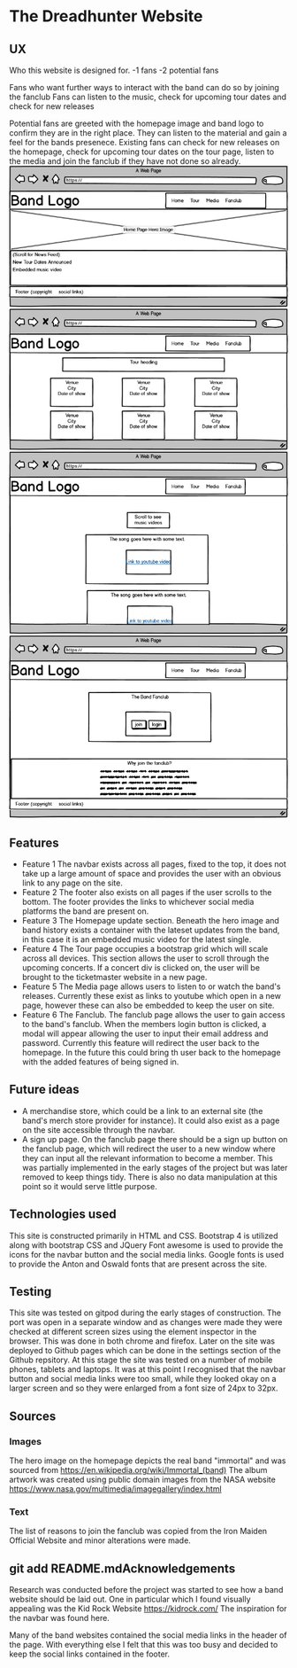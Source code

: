 # The Dreadhunter Website


## UX

Who this website is designed for.
-1 fans
-2 potential fans

Fans who want further ways to interact with the band can do so by joining the fanclub
Fans can listen to the music, check for upcoming tour dates and check for new releases

Potential fans are greeted with the homepage image and band logo to confirm they are in the right place. They can listen to the material and gain a feel for the bands presenece.
Existing fans can check for new releases on the homepage, check for upcoming tour dates on the tour page, listen to the media and join the fanclub if they have not done so already.
![Homepage](/assets/images/wireframes/homepage.png)
![Tourpage](/assets/images/wireframes/tourpage.png)
![Mediapage](/assets/images/wireframes/mediapage.png)
![Fanclubpage](/assets/images/wireframes/fanclubpage.png)

## Features

- Feature 1
The navbar exists across all pages, fixed to the top, it does not take up a large amount of space and provides the user with an obvious link to any page on the site.
- Feature 2 
The footer also exists on all pages if the user scrolls to the bottom. The footer provides the links to whichever social media platforms the band are present on.
- Feature 3 
The Homepage update section. Beneath the hero image and band history exists a container with the lateset updates from the band, in this case it is an embedded music video for the latest single.
- Feature 4 
The Tour page occupies a bootstrap grid which will scale across all devices. This section allows the user to scroll through the upcoming concerts. If a concert div is clicked on, the user will be brought to the ticketmaster website in a new page.
- Feature 5 
The Media page allows users to listen to or watch the band's releases. Currently these exist as links to youtube which open in a new page, however these can also be embedded to keep the user on site.
- Feature 6 
The Fanclub. The fanclub page allows the user to gain access to the band's fanclub. When the members login button is clicked, a modal will appear allowing the user to input their email address and password. Currently this feature will redirect the user back to the homepage. In the future this could bring th user back to the homepage with the added features of being signed in.

## Future ideas

- A merchandise store, which could be a link to an external site (the band's merch store provider for instance). It could also exist as a page on the site accessible through the navbar.
- A sign up page. On the fanclub page there should be a sign up button on the fanclub page, which will redirect the user to a new window where they can input all the relevant information to become a member. This was partially implemented in the early stages of the project but was later removed to keep things tidy. There is also no data manipulation at this point so it would serve little purpose.
                
## Technologies used

This site is constructed primarily in HTML and CSS. 
Bootstrap 4 is utilized along with bootstrap CSS and JQuery
Font awesome is used to provide the icons for the navbar button and the social media links.
Google fonts is used to provide the Anton and Oswald fonts that are present across the site.

## Testing

This site was tested on gitpod during the early stages of construction. The port was open in a separate window and as changes were made they were checked at different screen sizes using the element inspector in the browser. This was done in both chrome and firefox.
Later on the site was deployed to Github pages which can be done in the settings section of the Github repsitory.
At this stage the site was tested on a number of mobile phones, tablets and laptops.
It was at this point I recognised that the navbar button and social media links were too small, while they looked okay on a larger screen and so they were enlarged from a font size of 24px to 32px.

## Sources

### Images
The hero image on the homepage depicts the real band "immortal" and was sourced from https://en.wikipedia.org/wiki/Immortal_(band)
The album artwork was created using public domain images from the NASA website https://www.nasa.gov/multimedia/imagegallery/index.html

### Text

The list of reasons to join the fanclub was copied from the Iron Maiden Official Website and minor alterations were made.

## git add README.mdAcknowledgements

Research was conducted before the project was started to see how a band website should be laid out. 
One in particular which I found visually appealing was the Kid Rock Website https://kidrock.com/
The inspiration for the navbar was found here. 

Many of the band websites contained the social media links in the header of the page. With everything else I felt that this was too busy and decided to keep the social links contained in the footer.




